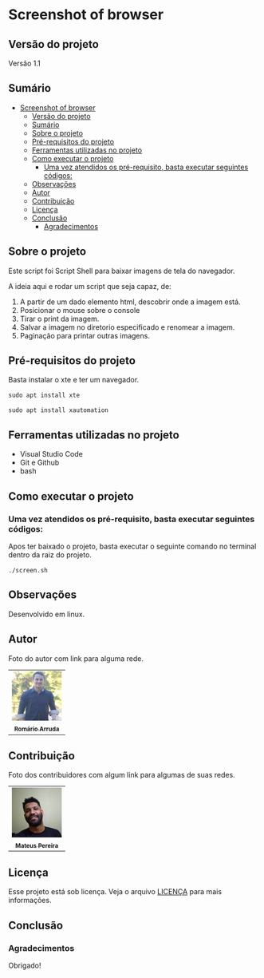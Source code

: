# Screenshot of browser 

## Versão do projeto

Versão 1.1

## Sumário

- [Screenshot of browser](#screenshot-of-browser)
  - [Versão do projeto](#versão-do-projeto)
  - [Sumário](#sumário)
  - [Sobre o projeto](#sobre-o-projeto)
  - [Pré-requisitos do projeto](#pré-requisitos-do-projeto)
  - [Ferramentas utilizadas no projeto](#ferramentas-utilizadas-no-projeto)
  - [Como executar o projeto](#como-executar-o-projeto)
    - [Uma vez atendidos os pré-requisito, basta executar seguintes códigos:](#uma-vez-atendidos-os-pré-requisito-basta-executar-seguintes-códigos)
  - [Observações](#observações)
  - [Autor](#autor)
  - [Contribuição](#contribuição)
  - [Licença](#licença)
  - [Conclusão](#conclusão)
    - [Agradecimentos](#agradecimentos)

## Sobre o projeto

Este script foi Script Shell para baixar imagens de tela do navegador.

A ideia aqui e rodar um script que seja capaz, de:

1. A partir de um dado elemento html, descobrir onde a imagem está.
2. Posicionar o mouse sobre o console
3. Tirar o print da imagem.
4. Salvar a imagem no diretorio especificado e renomear a imagem.
5. Paginação para printar outras imagens.

## Pré-requisitos do projeto

Basta instalar o xte e ter um navegador.

```
sudo apt install xte
```
```
sudo apt install xautomation
```

## Ferramentas utilizadas no projeto

- Visual Studio Code
- Git e Github
- bash

## Como executar o projeto

### Uma vez atendidos os pré-requisito, basta executar seguintes códigos:

Apos ter baixado o projeto, basta executar o seguinte comando no terminal dentro da raiz do projeto.

```
./screen.sh
```

## Observações

Desenvolvido em linux.

## Autor

Foto do autor com link para alguma rede.
<table>
  <tr>
    <td align="center">
      <a href="https://github.com/romarioarruda/screenshot-navegador">
        <img src="img/romario-arruda.jpeg" width="100px;" alt=""/><br>
        <sub>
          <b>Romário Arruda</b>
        </sub>
      </a>
    </td>
  </tr>  
</table>

## Contribuição

Foto dos contribuidores com algum link para algumas de suas redes.
<table>
  <tr>
    <td align="center">
      <a href="https://www.linkedin.com/in/mateus-pereira-971946197/">
        <img src="img/mateus-pereira.jpeg" width="100px;" alt=""/><br>
        <sub>
          <b>Mateus Pereira</b>
        </sub>
      </a>
    </td>
  </tr>  
</table>

## Licença

Esse projeto está sob licença. Veja o arquivo [LICENÇA](LICENSE.md) para mais informações.

## Conclusão

### Agradecimentos

Obrigado!